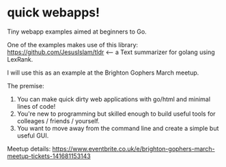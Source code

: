 # quick webapps!
Tiny webapp examples aimed at beginners to Go.

One of the examples makes use of this library: https://github.com/JesusIslam/tldr <-- a Text summarizer for golang using LexRank.

I will use this as an example at the Brighton Gophers March meetup.

The premise:

1) You can make quick dirty web applications with go/html and minimal lines of code!
2) You're new to programming but skilled enough to build useful tools for colleages / friends / yourself.
3) You want to move away from the command line and create a simple but useful GUI.

Meetup details:
https://www.eventbrite.co.uk/e/brighton-gophers-march-meetup-tickets-141681153143
